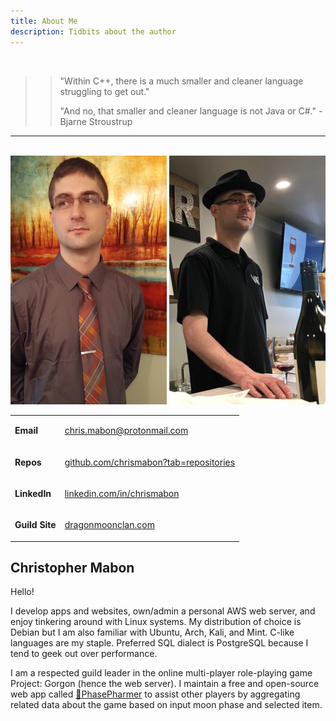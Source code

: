 ```yaml
---
title: About Me
description: Tidbits about the author
---
```


<br>

>> "Within C++, there is a much smaller and cleaner language struggling to get out."
>>
>> "And no, that smaller and cleaner language is not Java or C#."
>> -Bjarne Stroustrup

---

<br>

<div class="gridwrap">
    <div class="gridleft">
        <img class="rounded" src="assets/images/face.png" alt="Chris Mabon">
        <img class="rounded" src="assets/images/winebar.png" alt="Chris Mabon">
    </div>
    <div class="gridrightspan">
        <table> 
            <tbody>
                <tr>
                    <td><p><strong>Email</strong></p></td>
                    <td><p class="redlist"><a href="mailto:chris.mabon@protonmail.com">chris.mabon@protonmail.com</a></p></td>
                </tr>
                <tr>
                    <td><p><strong>Repos</strong></p></td>
                    <td><p class="redlist"><a href="https://github.com/chrismabon?tab=repositories">github.com/chrismabon?tab=repositories</a></p></td>
                </tr>
                <tr>
                    <td><p><strong>LinkedIn</strong></p></td>
                    <td><p class="redlist"><a href="https://www.linkedin.com/in/chrismabon">linkedin.com/in/chrismabon</a></p></td>
                </tr>
                <tr>
                    <td><p><strong>Guild Site</strong></p></td>
                    <td><p class="redlist"><a href="http://dragonmoonclan.com">dragonmoonclan.com</a></p></td>
                </tr>
            </tbody>
        </table>
        <h2>Christopher Mabon</h2>
        <p class="blocktext">Hello!</p>
        <p class="blocktext">I develop apps and websites, 
            own/admin a personal AWS web server, and enjoy tinkering around 
            with Linux systems. My distribution of choice is Debian but
            I am also familiar with Ubuntu, Arch, Kali, and Mint. 
            C-like languages are my staple. Preferred SQL dialect is
            PostgreSQL because I tend to geek out over performance.</p>
        <p class="blocktext">I am a respected guild leader in the online 
            multi-player role-playing game Project: Gorgon (hence the web 
            server). I maintain a free and open-source web app called 
            <a href="https://github.com/chrismabon/PhasePharmer">🌙PhasePharmer</a> 
            to assist other players by aggregating related data about 
            the game based on input moon phase and selected item.
            </p>
    </div>
</div>


